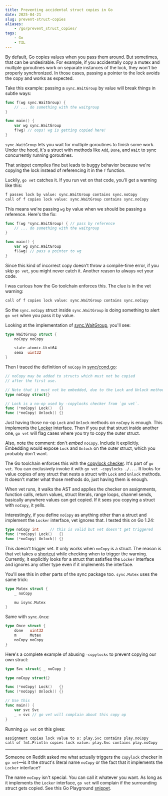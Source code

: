 ```yaml
---
title: Preventing accidental struct copies in Go
date: 2025-04-21
slug: prevent-struct-copies
aliases:
    - /go/prevent_struct_copies/
tags:
    - Go
    - TIL
---
```


By default, Go copies values when you pass them around. But sometimes, that can be
undesirable. For example, if you accidentally copy a mutex and multiple goroutines work on
separate instances of the lock, they won't be properly synchronized. In those cases, passing
a pointer to the lock avoids the copy and works as expected.

Take this example: passing a `sync.WaitGroup` by value will break things in subtle ways:

```go
func f(wg sync.WaitGroup) {
    // ... do something with the waitgroup
}

func main() {
    var wg sync.WaitGroup
    f(wg) // oops! wg is getting copied here!
}
```

`sync.WaitGroup` lets you wait for multiple goroutines to finish some work. Under the hood,
it's a struct with methods like `Add`, `Done`, and `Wait` to sync concurrently running
goroutines.

That snippet compiles fine but leads to buggy behavior because we're copying the lock
instead of referencing it in the `f` function.

Luckily, `go vet` catches it. If you run vet on that code, you'll get a warning like this:

```txt
f passes lock by value: sync.WaitGroup contains sync.noCopy
call of f copies lock value: sync.WaitGroup contains sync.noCopy
```

This means we're passing `wg` by value when we should be passing a reference. Here's the
fix:

```go
func f(wg *sync.WaitGroup) { // pass by reference
    // ... do something with the waitgroup
}

func main() {
    var wg sync.WaitGroup
    f(&wg) // pass a pointer to wg
}
```

Since this kind of incorrect copy doesn't throw a compile-time error, if you skip `go vet`,
you might never catch it. Another reason to always vet your code.

I was curious how the Go toolchain enforces this. The clue is in the vet warning:

```txt
call of f copies lock value: sync.WaitGroup contains sync.noCopy
```

So the `sync.noCopy` struct inside `sync.WaitGroup` is doing something to alert `go vet`
when you pass it by value.

Looking at the implementation of [sync.WaitGroup], you'll see:

```go
type WaitGroup struct {
    noCopy noCopy

    state atomic.Uint64
    sema  uint32
}
```

Then I traced the definition of `noCopy` in [sync/cond.go]:

```go
// noCopy may be added to structs which must not be copied
// after the first use.

// Note that it must not be embedded, due to the Lock and Unlock methods.
type noCopy struct{}

// Lock is a no-op used by -copylocks checker from `go vet`.
func (*noCopy) Lock()   {}
func (*noCopy) Unlock() {}
```

Just having those no-op `Lock` and `Unlock` methods on `noCopy` is enough. This implements
the [Locker] interface. Then if you put that struct inside another one, `go vet` will flag
cases where you try to copy the outer struct.

Also, note the comment: don't _embed_ `noCopy`. Include it explicitly. Embedding would
expose `Lock` and `Unlock` on the outer struct, which you probably don't want.

The Go toolchain enforces this with the [copylock checker]. It's part of `go vet`. You can
exclusively invoke it with `go vet -copylocks ./...`. It looks for value copies of any
struct that nests a struct with `Lock` and `Unlock` methods. It doesn't matter what those
methods do, just having them is enough.

When vet runs, it walks the AST and applies the checker on assignments, function calls,
return values, struct literals, range loops, channel sends, basically anywhere values can
get copied. If it sees you copying a struct with `noCopy`, it yells.

Interestingly, if you define `noCopy` as anything other than a struct and implement the
`Locker` interface, vet ignores that. I tested this on Go 1.24:

```go
type noCopy int     // this is valid but vet doesn't get triggered
func (*noCopy) Lock()   {}
func (*noCopy) Unlock() {}
```

This doesn't trigger vet. It only works when `noCopy` is a struct. The reason is that vet
takes a [shortcut] while checking when to trigger the warning. Currently, it explicitly
looks for a struct that satisfies the `Locker` interface and ignores any other type even if
it implements the interface.

You'll see this in other parts of the sync package too. `sync.Mutex` uses the same trick:

```go
type Mutex struct {
    _ noCopy

    mu isync.Mutex
}
```

Same with `sync.Once`:

```go
type Once struct {
    done   uint32
    m      Mutex
    noCopy noCopy
}
```

Here's a complete example of abusing `-copylocks` to prevent copying our own struct:

```go
type Svc struct{ _ noCopy }

type noCopy struct{}

func (*noCopy) Lock()   {}
func (*noCopy) Unlock() {}

// Use this
func main() {
    var svc Svc
    _ = svc // go vet will complain about this copy op
}
```

Running `go vet` on this gives:

```txt
assignment copies lock value to s: play.Svc contains play.noCopy
call of fmt.Println copies lock value: play.Svc contains play.noCopy
```

---

Someone on Reddit asked me what actually triggers the `copylock` checker in `go vet`—is it
the struct's literal name `noCopy` or the fact that it implements the `Locker` interface?

The name `noCopy` isn't special. You can call it whatever you want. As long as it implements
the `Locker` interface, `go vet` will complain if the surrounding struct gets copied. See
this Go Playground [snippet].

<!-- Resources -->
<!-- prettier-ignore-start -->

[sync.WaitGroup]:
    https://cs.opensource.google/go/go/+/refs/tags/go1.24.2:src/sync/waitgroup.go;l=25-30

<!-- noCopy in sync/cond.go -->
[sync/cond.go]:
    https://cs.opensource.google/go/go/+/refs/tags/go1.24.2:src/sync/cond.go;l=111-122

[Locker]:
    https://github.com/golang/go/blob/336626bac4c62b617127d41dccae17eed0350b0f/src/sync/mutex.go#L37

[copylock checker]:
    https://cs.opensource.google/go/x/tools/+/master:go/analysis/passes/copylock/copylock.go;l=39;drc=bacd4ba3666bbac3f6d08bede00fdcb2f5cbaacf

<!-- copylock only checks for structs -->
[shortcut]:
    https://cs.opensource.google/go/x/tools/+/refs/tags/v0.32.0:go/analysis/passes/copylock/copylock.go;l=338

<!--The name noCopy isn't special-->
[snippet]:
    https://go.dev/play/p/M-vR6nOn00j

<!-- prettier-ignore-end -->
